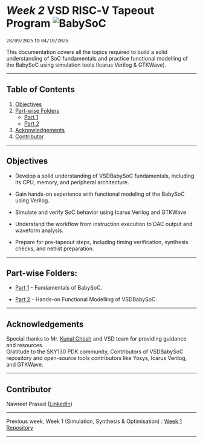 # *Week 2* VSD RISC‑V Tapeout Program ![BabySoC](https://img.shields.io/badge/SoC_Research_%26_Hands_On-Done-darkgreen)

`28/09/2025` to `04/10/2025`

This documentation covers all the topics required to build a solid understanding of SoC fundamentals and practice functional modelling of the BabySoC using simulation tools (Icarus Verilog & GTKWave). 

---

## Table of Contents
  
1. [Objectives](#objectives)  
2. [Part-wise Folders](#part-wise-folders)
    - [Part 1](https://github.com/navneetprasad1311/vsd-soc-pgrm-w2/blob/main/Part1)
    - [Part 2](https://github.com/navneetprasad1311/vsd-soc-pgrm-w2/blob/main/Part2)
3. [Acknowledgements](#acknowledgements)  
4. [Contributor](#contributor)

---

## Objectives

- Develop a solid understanding of VSDBabySoC fundamentals, including its CPU, memory, and peripheral architecture.

- Gain hands-on experience with functional modeling of the BabySoC using Verilog.

- Simulate and verify SoC behavior using Icarus Verilog and GTKWave

- Understand the workflow from instruction execution to DAC output and waveform analysis.

- Prepare for pre-tapeout steps, including timing verification, synthesis checks, and netlist preparation.

---

## Part-wise Folders:

- [Part 1](https://github.com/navneetprasad1311/vsd-soc-pgrm-w2/tree/main/Part1/README.md) - Fundamentals of BabySoC.

- [Part 2](https://github.com/navneetprasad1311/vsd-soc-pgrm-w2/tree/main/Part2/README.md) - Hands-on Functional Modelling of VSDBabySoC.

---

## Acknowledgements

Special thanks to Mr. [Kunal Ghosh](https://in.linkedin.com/in/kunal-ghosh-vlsisystemdesign-com-28084836) and VSD team for providing guidance and resources.  
Gratitude to the SKY130 PDK community, Contributors of VSDBabySoC repository and open-source tools contributors like Yosys, Icarus Verilog, and GTKWave.

---

## Contributor
  Navneet Prasad ([LinkedIn](https://linkedin.com/in/navneetprasad1311)) 

---

Previous week, Week 1 (Simulation, Synthesis & Optimisation) : [Week 1 Repository](https://github.com/navneetprasad1311/vsd-soc-pgrm-w1)

---